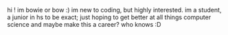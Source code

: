 hi ! im bowie or bow :)
im new to coding, but highly interested.
im a student, a junior in hs to be exact;
just hoping to get better at all things computer science
and maybe make this a career? who knows :D

<!---
bowie3/bowie3 is a ✨ special ✨ repository because its `README.md` (this file) appears on your GitHub profile.
You can click the Preview link to take a look at your changes.
--->

